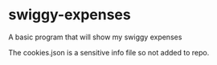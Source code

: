 # swiggy-expenses
A basic program that will show my swiggy expenses

The cookies.json is a sensitive info file so not added to repo.
